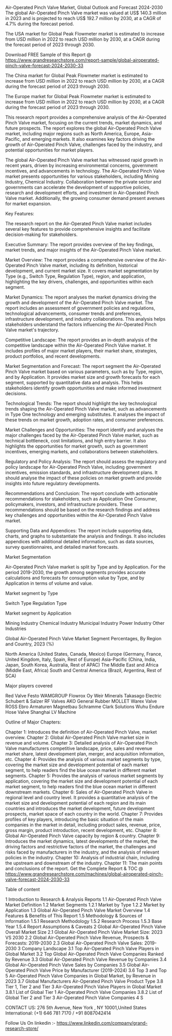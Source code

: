 Air-Operated Pinch Valve Market, Global Outlook and Forecast 2024-2030
The global Air-Operated Pinch Valve market was valued at US$ 140.3 million in 2023 and is projected to reach US$ 192.7 million by 2030, at a CAGR of 4.7% during the forecast period.



The USA market for Global Peak Flowmeter market is estimated to increase from USD million in 2022 to reach USD million by 2030, at a CAGR during the forecast period of 2023 through 2030.

Download FREE Sample of this Report @ https://www.grandresearchstore.com/report-sample/global-airoperated-pinch-valve-forecast-2024-2030-33


The China market for Global Peak Flowmeter market is estimated to increase from USD million in 2022 to reach USD million by 2030, at a CAGR during the forecast period of 2023 through 2030.

The Europe market for Global Peak Flowmeter market is estimated to increase from USD million in 2022 to reach USD million by 2030, at a CAGR during the forecast period of 2023 through 2030.



This research report provides a comprehensive analysis of the Air-Operated Pinch Valve market, focusing on the current trends, market dynamics, and future prospects. The report explores the global Air-Operated Pinch Valve market, including major regions such as North America, Europe, Asia-Pacific, and emerging markets. It also examines key factors driving the growth of Air-Operated Pinch Valve, challenges faced by the industry, and potential opportunities for market players.

The global Air-Operated Pinch Valve market has witnessed rapid growth in recent years, driven by increasing environmental concerns, government incentives, and advancements in technology. The Air-Operated Pinch Valve market presents opportunities for various stakeholders, including Mining Industry, Chemical Industry. Collaboration between the private sector and governments can accelerate the development of supportive policies, research and development efforts, and investment in Air-Operated Pinch Valve market. Additionally, the growing consumer demand present avenues for market expansion.

Key Features:

The research report on the Air-Operated Pinch Valve market includes several key features to provide comprehensive insights and facilitate decision-making for stakeholders.

Executive Summary: The report provides overview of the key findings, market trends, and major insights of the Air-Operated Pinch Valve market.

Market Overview: The report provides a comprehensive overview of the Air-Operated Pinch Valve market, including its definition, historical development, and current market size. It covers market segmentation by Type (e.g., Switch Type, Regulation Type), region, and application, highlighting the key drivers, challenges, and opportunities within each segment.

Market Dynamics: The report analyses the market dynamics driving the growth and development of the Air-Operated Pinch Valve market. The report includes an assessment of government policies and regulations, technological advancements, consumer trends and preferences, infrastructure development, and industry collaborations. This analysis helps stakeholders understand the factors influencing the Air-Operated Pinch Valve market's trajectory.

Competitive Landscape: The report provides an in-depth analysis of the competitive landscape within the Air-Operated Pinch Valve market. It includes profiles of major market players, their market share, strategies, product portfolios, and recent developments.

Market Segmentation and Forecast: The report segment the Air-Operated Pinch Valve market based on various parameters, such as by Type, region, and by Application. It provides market size and growth forecasts for each segment, supported by quantitative data and analysis. This helps stakeholders identify growth opportunities and make informed investment decisions.

Technological Trends: The report should highlight the key technological trends shaping the Air-Operated Pinch Valve market, such as advancements in Type One technology and emerging substitutes. It analyses the impact of these trends on market growth, adoption rates, and consumer preferences.

Market Challenges and Opportunities: The report identify and analyses the major challenges faced by the Air-Operated Pinch Valve market, such as technical bottleneck, cost limitations, and high entry barrier. It also highlights the opportunities for market growth, such as government incentives, emerging markets, and collaborations between stakeholders.

Regulatory and Policy Analysis: The report should assess the regulatory and policy landscape for Air-Operated Pinch Valve, including government incentives, emission standards, and infrastructure development plans. It should analyse the impact of these policies on market growth and provide insights into future regulatory developments.

Recommendations and Conclusion: The report conclude with actionable recommendations for stakeholders, such as Application One Consumer, policymakers, investors, and infrastructure providers. These recommendations should be based on the research findings and address key challenges and opportunities within the Air-Operated Pinch Valve market.

Supporting Data and Appendices: The report include supporting data, charts, and graphs to substantiate the analysis and findings. It also includes appendices with additional detailed information, such as data sources, survey questionnaires, and detailed market forecasts.

Market Segmentation

Air-Operated Pinch Valve market is split by Type and by Application. For the period 2019-2030, the growth among segments provides accurate calculations and forecasts for consumption value by Type, and by Application in terms of volume and value.

Market segment by Type



Switch Type
Regulation Type


Market segment by Application



Mining Industry
Chemical Industry
Municipal Industry
Power Industry
Other Industries


Global Air-Operated Pinch Valve Market Segment Percentages, By Region and Country, 2023 (%)



North America (United States, Canada, Mexico)
Europe (Germany, France, United Kingdom, Italy, Spain, Rest of Europe)
Asia-Pacific (China, India, Japan, South Korea, Australia, Rest of APAC)
The Middle East and Africa (Middle East, Africa)
South and Central America (Brazil, Argentina, Rest of SCA)


Major players covered



Red Valve
Festo
WAMGROUP
Flowrox Oy
Weir Minerals
Takasago Electric
Schubert & Salzer
RF Valves
AKO
General Rubber
MOLLET
Warex Valve
ROSS
Ebro Armaturen
Magnetbau Schramme
Clark Solutions
Wuhu Endure Hose Valve
Shanghai LV Machine


Outline of Major Chapters:



Chapter 1: Introduces the definition of Air-Operated Pinch Valve, market overview.
Chapter 2: Global Air-Operated Pinch Valve market size in revenue and volume.
Chapter 3: Detailed analysis of Air-Operated Pinch Valve manufacturers competitive landscape, price, sales and revenue market share, latest development plan, merger, and acquisition information, etc.
Chapter 4: Provides the analysis of various market segments by type, covering the market size and development potential of each market segment, to help readers find the blue ocean market in different market segments.
Chapter 5: Provides the analysis of various market segments by application, covering the market size and development potential of each market segment, to help readers find the blue ocean market in different downstream markets.
Chapter 6: Sales of Air-Operated Pinch Valve in regional level and country level. It provides a quantitative analysis of the market size and development potential of each region and its main countries and introduces the market development, future development prospects, market space of each country in the world.
Chapter 7: Provides profiles of key players, introducing the basic situation of the main companies in the market in detail, including product sales, revenue, price, gross margin, product introduction, recent development, etc.
Chapter 8: Global Air-Operated Pinch Valve capacity by region & country.
Chapter 9: Introduces the market dynamics, latest developments of the market, the driving factors and restrictive factors of the market, the challenges and risks faced by manufacturers in the industry, and the analysis of relevant policies in the industry.
Chapter 10: Analysis of industrial chain, including the upstream and downstream of the industry.
Chapter 11: The main points and conclusions of the report.
Get the Complete Report & TOC @ https://www.grandresearchstore.com/machines/global-airoperated-pinch-valve-forecast-2024-2030-33

Table of content

1 Introduction to Research & Analysis Reports
1.1 Air-Operated Pinch Valve Market Definition
1.2 Market Segments
1.2.1 Market by Type
1.2.2 Market by Application
1.3 Global Air-Operated Pinch Valve Market Overview
1.4 Features & Benefits of This Report
1.5 Methodology & Sources of Information
1.5.1 Research Methodology
1.5.2 Research Process
1.5.3 Base Year
1.5.4 Report Assumptions & Caveats
2 Global Air-Operated Pinch Valve Overall Market Size
2.1 Global Air-Operated Pinch Valve Market Size: 2023 VS 2030
2.2 Global Air-Operated Pinch Valve Revenue, Prospects & Forecasts: 2019-2030
2.3 Global Air-Operated Pinch Valve Sales: 2019-2030
3 Company Landscape
3.1 Top Air-Operated Pinch Valve Players in Global Market
3.2 Top Global Air-Operated Pinch Valve Companies Ranked by Revenue
3.3 Global Air-Operated Pinch Valve Revenue by Companies
3.4 Global Air-Operated Pinch Valve Sales by Companies
3.5 Global Air-Operated Pinch Valve Price by Manufacturer (2019-2024)
3.6 Top 3 and Top 5 Air-Operated Pinch Valve Companies in Global Market, by Revenue in 2023
3.7 Global Manufacturers Air-Operated Pinch Valve Product Type
3.8 Tier 1, Tier 2 and Tier 3 Air-Operated Pinch Valve Players in Global Market
3.8.1 List of Global Tier 1 Air-Operated Pinch Valve Companies
3.8.2 List of Global Tier 2 and Tier 3 Air-Operated Pinch Valve Companies
4 S

CONTACT US:
276 5th Avenue, New York , NY 10001,United States
International: (+1) 646 781 7170 / +91 8087042414

Follow Us On linkedin :- https://www.linkedin.com/company/grand-research-store/



